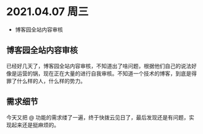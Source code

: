 # 2021.04.07 周三
- 博客园全站内容审核

## 博客园全站内容审核

已经好几天了，博客园全站内容审核，不知道出了啥问题，根据他们自己的说法好像是运营的锅，现在正在大量的进行自我审核。不知道一个技术的博客，到底是得罪了什么样的人，什么样的势力。


## 需求细节

今天又把 @ 功能的需求缕了一遍，终于快拨云见日了，最后发现还是有问题，实现起来还是挺麻烦的。